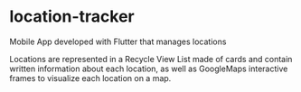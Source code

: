 # location-tracker
Mobile App developed with Flutter that manages locations


Locations are represented in a Recycle View List made of cards and contain written information about each location, 
as well as GoogleMaps interactive frames to visualize each location on a map.
